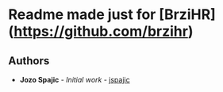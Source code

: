 # Readme made just for [BrziHR] (https://github.com/brzihr)


## Authors

* **Jozo Spajic** - *Initial work* - [jspajic](https://github.com/jspajic)
